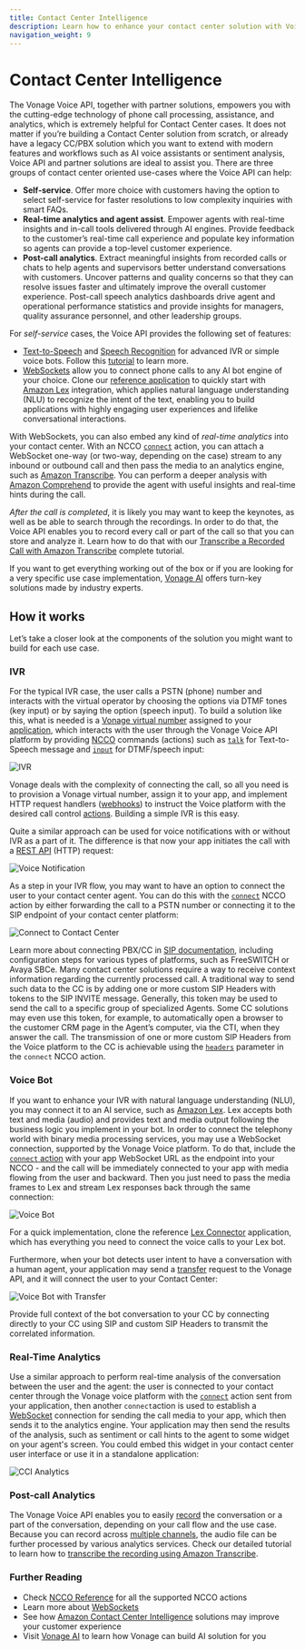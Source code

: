```yaml
---
title: Contact Center Intelligence
description: Learn how to enhance your contact center solution with Voice API.
navigation_weight: 9
---
```


# Contact Center Intelligence

The Vonage Voice API, together with partner solutions, empowers you with the cutting-edge technology of phone call processing, assistance, and analytics, which is extremely helpful for Contact Center cases. It does not matter if you’re building a Contact Center solution from scratch, or already have a legacy CC/PBX solution which you want to extend with modern features and workflows such as AI voice assistants or sentiment analysis, Voice API and partner solutions are ideal to assist you.
There are three groups of contact center oriented use-cases where the Voice API can help:

* **Self-service**. Offer more choice with customers having the option to select self-service for faster resolutions to low complexity inquiries with smart FAQs.
* **Real-time analytics and agent assist**. Empower agents with real-time insights and in-call tools delivered through AI engines.  Provide feedback to the customer’s real-time call experience and populate key information so agents can provide a top-level customer experience.
* **Post-call analytics**. Extract meaningful insights from recorded calls or chats to help agents and supervisors better understand conversations with customers. Uncover patterns and quality concerns so that they can resolve issues faster and ultimately improve the overall customer experience. Post-call speech analytics dashboards drive agent and operational performance statistics and provide insights for managers, quality assurance personnel, and other leadership groups.

For *self-service* cases, the Voice API provides the following set of features:

* [Text-to-Speech](/voice/voice-api/guides/text-to-speech) and [Speech Recognition](/voice/voice-api/guides/asr) for advanced IVR or simple voice bots. Follow this [tutorial](/use-cases/asr-use-case-voice-bot) to learn more.
* [WebSockets](/voice/voice-api/guides/websockets) allow you to connect phone calls to any AI bot engine of your choice. Clone our [reference application](https://github.com/Nexmo/lex-connector) to quickly start with [Amazon Lex](https://aws.amazon.com/lex/) integration, which applies natural language understanding (NLU) to recognize the intent of the text, enabling you to build applications with highly engaging user experiences and lifelike conversational interactions. 

With WebSockets, you can also embed any kind of *real-time analytics* into your contact center. With an NCCO [`connect`](/voice/voice-api/ncco-reference#connect) action, you can attach a WebSocket one-way (or two-way, depending on the case) stream to any inbound or outbound call and then pass the media to an analytics engine, such as [Amazon Transcribe](https://aws.amazon.com/transcribe/). You can perform a deeper analysis with [Amazon Comprehend](https://aws.amazon.com/comprehend/) to provide the agent with useful insights and real-time hints during the call.

*After the call is completed*, it is likely you may want to keep the keynotes, as well as be able to search through the recordings. In order to do that, the Voice API enables you to record every call or part of the call so that you can store and analyze it. Learn how to do that with our [Transcribe a Recorded Call with Amazon Transcribe](/use-cases/trancribe-amazon-api) complete tutorial.

If you want to get everything working out of the box or if you are looking for a very specific use case implementation, [Vonage AI](https://www.ai.vonage.com/) offers turn-key solutions made by industry experts.

## How it works

Let’s take a closer look at the components of the solution you might want to build for each use case.

### IVR

For the typical IVR case, the user calls a PSTN (phone) number and interacts with the virtual operator by choosing the options via DTMF tones (key input) or by saying the option (speech input). To build a solution like this, what is needed is a [Vonage virtual number](/numbers/overview) assigned to your [application](/application/overview), which interacts with the user through the Vonage Voice API platform by providing [NCCO](/voice/voice-api/guides/ncco) commands (actions) such as [`talk`](/voice/voice-api/ncco-reference#talk) for Text-to-Speech message and [`input`](/voice/voice-api/ncco-reference#input) for DTMF/speech input:

![IVR](/images/voice-api/cci_ivr.png)

Vonage deals with the complexity of connecting the call, so all you need is to provision a Vonage virtual number, assign it to your app, and implement HTTP request handlers ([webhooks](/voice/voice-api/webhook-reference)) to instruct the Voice platform with the desired call control [actions](/voice/voice-api/ncco-reference). Building a simple IVR is this easy.

Quite a similar approach can be used for voice notifications with or without IVR as a part of it. The difference is that now your app initiates the call with a [REST API](/api/voice#createCall) (HTTP) request:

![Voice Notification](/images/voice-api/cci_outbound.png)

As a step in your IVR flow, you may want to have an option to connect the user to your contact center agent. You can do this with the [`connect`](/voice/voice-api/ncco-reference#connect) NCCO action by either forwarding the call to a PSTN number or connecting it to the SIP endpoint of your contact center platform:

![Connect to Contact Center](/images/voice-api/cci_ivr_connect.png)

Learn more about connecting PBX/CC in [SIP documentation](/voice/sip/overview), including configuration steps for various types of platforms, such as FreeSWITCH or Avaya SBCe.
Many contact center solutions require a way to receive context information regarding the currently processed call. A traditional way to send such data to the CC is by adding one or more custom SIP Headers with tokens to the SIP INVITE message. Generally, this token may be used to send the call to a specific group of specialized Agents. Some CC solutions may even use this token, for example, to automatically open a browser to the customer CRM page in the Agent’s computer, via the CTI, when they answer the call. 
The transmission of one or more custom SIP Headers from the Voice platform to the CC is achievable using the [`headers`](/voice/voice-api/ncco-reference#sip-the-sip-endpoint-to-connect-to) parameter in the `connect` NCCO action.

### Voice Bot

If you want to enhance your IVR with natural language understanding (NLU), you may connect it to an AI service, such as [Amazon Lex](https://aws.amazon.com/lex/). Lex accepts both text and media (audio) and provides text and media output following the business logic you implement in your bot. In order to connect the telephony world with binary media processing services, you may use a WebSocket connection, supported by the Vonage Voice platform. To do that, include the [`connect` action](/voice/voice-api/ncco-reference#connect) with your app WebSocket URL as the endpoint into your NCCO - and the call will be immediately connected to your app with media flowing from the user and backward. Then you just need to pass the media frames to Lex and stream Lex responses back through the same connection:

![Voice Bot](/images/voice-api/cci_bot.png)

For a quick implementation, clone the reference [Lex Connector](https://github.com/Nexmo/lex-connector) application, which has everything you need to connect the voice calls to your Lex bot.

Furthermore, when your bot detects user intent to have a conversation with a human agent, your application may send a [transfer](/voice/voice-api/code-snippets/transfer-a-call) request to the Vonage API, and it will connect the user to your Contact Center:

![Voice Bot with Transfer](/images/voice-api/cci_bot_transfer.png)

Provide full context of the bot conversation to your CC by connecting directly to your CC using SIP and custom SIP Headers to transmit the correlated information.

### Real-Time Analytics

Use a similar approach to perform real-time analysis of the conversation between the user and the agent: the user is connected to your contact center through the Vonage voice platform with the [`connect`](/voice/voice-api/ncco-reference#connect) action sent from your application, then another `connect`action is used to establish a [WebSocket](/voice/voice-api/guides/websockets) connection for sending the call media to your app, which then sends it to the analytics engine. Your application may then send the results of the analysis, such as sentiment or call hints to the agent to some widget on your agent's screen. You could embed this widget in your contact center user interface or use it in a standalone application:

![CCI Analytics](/images/voice-api/cci_analytics.png)

### Post-call Analytics

The Vonage Voice API enables you to easily [record](/voice/voice-api/guides/recording) the conversation or a part of the conversation, depending on your call flow and the use case. Because you can record across [multiple channels](/voice/voice-api/guides/recording#multi-channel-recording), the audio file can be further processed by various analytics services. Check our detailed tutorial to learn how to [transcribe the recording using Amazon Transcribe](/use-cases/trancribe-amazon-api).

### Further Reading
* Check [NCCO Reference](/voice/voice-api/ncco-reference) for all the supported NCCO actions
* Learn more about [WebSockets](/voice/voice-api/guides/websockets)
* See how [Amazon Contact Center Intelligence](https://aws.amazon.com/machine-learning/contact-center-intelligence/) solutions may improve your customer experience
* Visit [Vonage AI](https://www.ai.vonage.com/) to learn how Vonage can build AI solution for you
